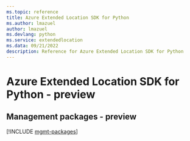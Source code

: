 ```yaml
---
ms.topic: reference
title: Azure Extended Location SDK for Python
ms.author: lmazuel
author: lmazuel
ms.devlang: python
ms.service: extendedlocation
ms.data: 09/21/2022
description: Reference for Azure Extended Location SDK for Python
---
```

# Azure Extended Location SDK for Python - preview

## Management packages - preview
[!INCLUDE [mgmt-packages](extended-location-mgmt-index.md)]